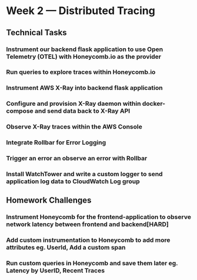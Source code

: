 # Week 2 — Distributed Tracing

## Technical Tasks
### Instrument our backend flask application to use Open Telemetry (OTEL) with Honeycomb.io as the provider
### Run queries to explore traces within Honeycomb.io
### Instrument AWS X-Ray into backend flask application
### Configure and provision X-Ray daemon within docker-compose and send data back to X-Ray API
### Observe X-Ray traces within the AWS Console
### Integrate Rollbar for Error Logging
### Trigger an error an observe an error with Rollbar
### Install WatchTower and write a custom logger to send application log data to CloudWatch Log group


## Homework Challenges 
### Instrument Honeycomb for the frontend-application to observe network latency between frontend and backend[HARD]
### Add custom instrumentation to Honeycomb to add more attributes eg. UserId, Add a custom span
### Run custom queries in Honeycomb and save them later eg. Latency by UserID, Recent Traces
